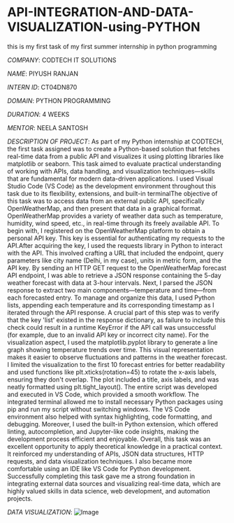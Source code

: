 # API-INTEGRATION-AND-DATA-VISUALIZATION-using-PYTHON
this is my first task of my first summer internship in python programming 

*COMPANY*: CODTECH IT SOLUTIONS

*NAME*: PIYUSH RANJAN

*INTERN ID*: CT04DN870

*DOMAIN*: PYTHON PROGRAMMING

*DURATION*: 4 WEEKS

*MENTOR*: NEELA SANTOSH

*DESCRIPTION OF PROJECT*: As part of my Python internship at CODTECH, the first task assigned was to create a Python-based solution that fetches real-time data from a public API and visualizes it using plotting libraries like matplotlib or seaborn. This task aimed to evaluate practical understanding of working with APIs, data handling, and visualization techniques—skills that are fundamental for modern data-driven applications. I used Visual Studio Code (VS Code) as the development environment throughout this task due to its flexibility, extensions, and built-in terminalThe objective of this task was to access data from an external public API, specifically OpenWeatherMap, and then present that data in a graphical format. OpenWeatherMap provides a variety of weather data such as temperature, humidity, wind speed, etc., in real-time through its freely available API. To begin with, I registered on the OpenWeatherMap platform to obtain a personal API key. This key is essential for authenticating my requests to the API.After acquiring the key, I used the requests library in Python to interact with the API. This involved crafting a URL that included the endpoint, query parameters like city name (Delhi, in my case), units in metric form, and the API key. By sending an HTTP GET request to the OpenWeatherMap forecast API endpoint, I was able to retrieve a JSON response containing the 5-day weather forecast with data at 3-hour intervals. Next, I parsed the JSON response to extract two main components—temperature and time—from each forecasted entry. To manage and organize this data, I used Python lists, appending each temperature and its corresponding timestamp as I iterated through the API response. A crucial part of this step was to verify that the key 'list' existed in the response dictionary, as failure to include this check could result in a runtime KeyError if the API call was unsuccessful (for example, due to an invalid API key or incorrect city name). For the visualization aspect, I used the matplotlib.pyplot library to generate a line graph showing temperature trends over time. This visual representation makes it easier to observe fluctuations and patterns in the weather forecast. I limited the visualization to the first 10 forecast entries for better readability and used functions like plt.xticks(rotation=45) to rotate the x-axis labels, ensuring they don't overlap. The plot included a title, axis labels, and was neatly formatted using plt.tight_layout(). The entire script was developed and executed in VS Code, which provided a smooth workflow. The integrated terminal allowed me to install necessary Python packages using pip and run my script without switching windows. The VS Code environment also helped with syntax highlighting, code formatting, and debugging. Moreover, I used the built-in Python extension, which offered linting, autocompletion, and Jupyter-like code insights, making the development process efficient and enjoyable. Overall, this task was an excellent opportunity to apply theoretical knowledge in a practical context. It reinforced my understanding of APIs, JSON data structures, HTTP requests, and data visualization techniques. I also became more comfortable using an IDE like VS Code for Python development. Successfully completing this task gave me a strong foundation in integrating external data sources and visualizing real-time data, which are highly valued skills in data science, web development, and automation projects.

*DATA VISUALIZATION*: ![Image](https://github.com/user-attachments/assets/824793ae-012d-45e9-8854-9a763c554420)

